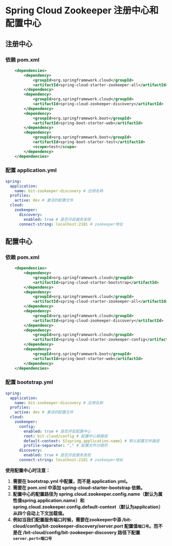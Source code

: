 # Spring Cloud Zookeeper 注册中心和配置中心

## 注册中心

### 依赖 pom.xml

```xml
    <dependencies>
        <dependency>
            <groupId>org.springframework.cloud</groupId>
            <artifactId>spring-cloud-starter-zookeeper-all</artifactId>
        </dependency>
        <dependency>
            <groupId>org.springframework.cloud</groupId>
            <artifactId>spring-cloud-zookeeper-discovery</artifactId>
        </dependency>
        <dependency>
            <groupId>org.springframework.boot</groupId>
            <artifactId>spring-boot-starter-web</artifactId>
        </dependency>
        <dependency>
            <groupId>org.springframework.boot</groupId>
            <artifactId>spring-boot-starter-test</artifactId>
            <scope>test</scope>
        </dependency>
    </dependencies>
```

### 配置 application.yml

```yaml
spring:
  application:
    name: bit-zookeeper-discovery # 应用名称
  profiles:
    active: dev # 激活的配置文件
  cloud:
    zookeeper:
      discovery:
        enabled: true # 是否开启服务发现
      connect-string: localhost:2181 # zookeeper地址
```

## 配置中心

### 依赖 pom.xml

```xml
    <dependencies>
        <dependency>
            <groupId>org.springframework.cloud</groupId>
            <artifactId>spring-cloud-starter-bootstrap</artifactId>
        </dependency>
        <dependency>
            <groupId>org.springframework.cloud</groupId>
            <artifactId>spring-cloud-starter-zookeeper-all</artifactId>
        </dependency>
        <dependency>
            <groupId>org.springframework.cloud</groupId>
            <artifactId>spring-cloud-zookeeper-discovery</artifactId>
        </dependency>
        <dependency>
            <groupId>org.springframework.cloud</groupId>
            <artifactId>spring-cloud-starter-zookeeper-config</artifactId>
        </dependency>
        <dependency>
            <groupId>org.springframework.boot</groupId>
            <artifactId>spring-boot-starter-web</artifactId>
        </dependency>
    </dependencies>
```

### 配置 bootstrap.yml

```yaml
spring:
  application:
    name: bit-zookeeper-discovery # 应用名称
  profiles:
    active: dev # 激活的配置文件
  cloud:
    zookeeper:
      config:
        enabled: true # 是否开启配置中心
        root: bit-cloud/config # 配置中心根路径
        default-context: ${spring.application.name} # 默认配置文件路径
        profile-separator: "," # 配置文件分隔符
      discovery:
        enabled: true # 是否开启服务发现
      connect-string: localhost:2181 # zookeeper地址
```

**使用配置中心时注意：**
1. **需要在 bootstrap.yml 中配置，而不是 application.yml。**
2. **需要在 pom.xml 中添加 spring-cloud-starter-bootstrap 依赖。**
3. **配置中心的配置路径为 spring.cloud.zookeeper.config.name（默认为属性值spring.application.name）和 spring.cloud.zookeeper.config.default-context（默认为application）从四个自动上下文加载值。**
4. **例如当我们配置服务端口时候，需要在zookeeper中添 /bit-cloud/config/bit-zookeeper-discovery/server.port 配置值`端口号`。而不是在 /bit-cloud/config/bit-zookeeper-discovery 路径下配置 `server.port=端口号`**
